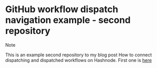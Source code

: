 # GitHub workflow dispatch navigation example - second repository

> [!NOTE]
> This is an example second repository to my blog post How to connect dispatching and dispatched workflows on Hashnode.
> First one is [here](https://github.com/roamingowl/gh-workflow-dispatch-navigation-example) 

